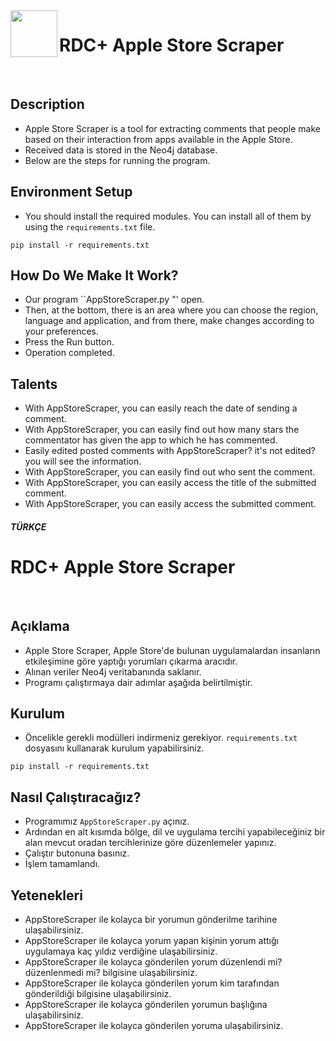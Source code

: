 <img align="left" width="75" height="75" src="img.png">

# RDC+ Apple Store Scraper
<br>

## Description

* Apple Store Scraper is a tool for extracting comments that people make based on their interaction from apps available in the Apple Store. <br>
* Received data is stored in the Neo4j database. <br>
* Below are the steps for running the program.<br>

## Environment Setup

* You should install the required modules. You can install all of them by using the ```requirements.txt``` file.
```shell
pip install -r requirements.txt
```

## How Do We Make It Work?

* Our program ``AppStoreScraper.py "' open.<br>
* Then, at the bottom, there is an area where you can choose the region, language and application, and from there, make changes according to your preferences.<br>
* Press the Run button.<br>
* Operation completed.<br>

## Talents

* With AppStoreScraper, you can easily reach the date of sending a comment.<br>
* With AppStoreScraper, you can easily find out how many stars the commentator has given the app to which he has commented.<br>
* Easily edited posted comments with AppStoreScraper? it's not edited? you will see the information.<br>
* With AppStoreScraper, you can easily find out who sent the comment.<br>
* With AppStoreScraper, you can easily access the title of the submitted comment.<br>
* With AppStoreScraper, you can easily access the submitted comment.<br>

##### TÜRKÇE

# RDC+ Apple Store Scraper
<br>

## Açıklama

* Apple Store Scraper, Apple Store'de bulunan uygulamalardan insanların etkileşimine göre yaptığı yorumları çıkarma aracıdır. <br>
* Alınan veriler Neo4j veritabanında saklanır. <br>
* Programı çalıştırmaya dair adımlar aşağıda belirtilmiştir.<br>

## Kurulum

* Öncelikle gerekli modülleri indirmeniz gerekiyor. ```requirements.txt``` dosyasını kullanarak kurulum yapabilirsiniz.
```shell
pip install -r requirements.txt
```

## Nasıl Çalıştıracağız?

* Programımız ```AppStoreScraper.py``` açınız.<br>
* Ardından en alt kısımda bölge, dil ve uygulama tercihi yapabileceğiniz bir alan mevcut oradan tercihlerinize göre düzenlemeler yapınız.<br>
* Çalıştır butonuna basınız.<br>
* İşlem tamamlandı.<br>

## Yetenekleri

* AppStoreScraper ile kolayca bir yorumun gönderilme tarihine ulaşabilirsiniz.<br>
* AppStoreScraper ile kolayca yorum yapan kişinin yorum attığı uygulamaya kaç yıldız verdiğine ulaşabilirsiniz.<br>
* AppStoreScraper ile kolayca gönderilen yorum düzenlendi mi? düzenlenmedi mi? bilgisine ulaşabilirsiniz.<br>
* AppStoreScraper ile kolayca gönderilen yorum kim tarafından gönderildiği bilgisine ulaşabilirsiniz.<br>
* AppStoreScraper ile kolayca gönderilen yorumun başlığına ulaşabilirsiniz.<br>
* AppStoreScraper ile kolayca gönderilen yoruma ulaşabilirsiniz.<br>
